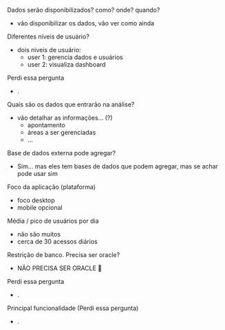 Dados serão disponibilizados? como? onde? quando?
- vão disponibilizar os dados, vão ver como ainda


Diferentes níveis de usuário?
- dois niveis de usuário:
    - user 1: gerencia dados e usuários
    - user 2: visualiza dashboard

Perdi essa pergunta
- .

Quais são os dados que entrarão na análise?
- vão detalhar as informações... (?)
    - apontamento
    - áreas a ser gerenciadas
    - ...

Base de dados externa pode agregar?
- Sim... mas eles tem bases de dados que podem agregar, mas se achar pode usar sim

Foco da aplicação (plataforma)
- foco desktop
- mobile opcional

Média / pico de usuários por dia
- não são muitos
- cerca de 30 acessos diários

Restrição de banco. Precisa ser oracle?
- NÃO PRECISA SER ORACLE 🙏

Perdi essa pergunta
- .

Principal funcionalidade (Perdi essa pergunta)
- .
